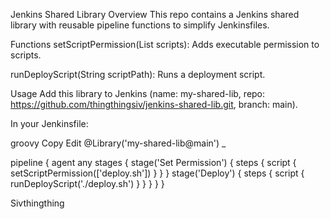 Jenkins Shared Library
Overview
This repo contains a Jenkins shared library with reusable pipeline functions to simplify Jenkinsfiles.

Functions
setScriptPermission(List scripts): Adds executable permission to scripts.

runDeployScript(String scriptPath): Runs a deployment script.

Usage
Add this library to Jenkins (name: my-shared-lib, repo: https://github.com/thingthingsiv/jenkins-shared-lib.git, branch: main).

In your Jenkinsfile:

groovy
Copy
Edit
@Library('my-shared-lib@main') _

pipeline {
  agent any
  stages {
    stage('Set Permission') {
      steps { script { setScriptPermission(['deploy.sh']) } }
    }
    stage('Deploy') {
      steps { script { runDeployScript('./deploy.sh') } }
    }
  }
}

Sivthingthing

